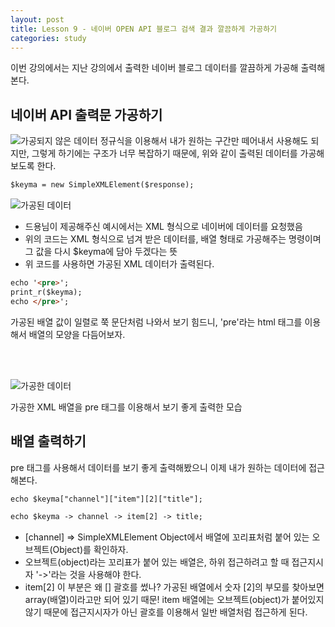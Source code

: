 ```yaml
---
layout: post
title: Lesson 9 - 네이버 OPEN API 블로그 검색 결과 깔끔하게 가공하기
categories: study
---
```


이번 강의에서는 지난 강의에서 출력한 네이버 블로그 데이터를 깔끔하게 가공해 출력해본다.


## 네이버 API 출력문 가공하기
![가공되지 않은 데이터](http://mocha.dothome.co.kr/images/9-4.png)
정규식을 이용해서 내가 원하는 구간만 떼어내서 사용해도 되지만, 그렇게 하기에는 구조가 너무 복잡하기 때문에, 위와 같이 출력된 데이터를 가공해 보도록 한다.

~~~html
$keyma = new SimpleXMLElement($response);
~~~
![가공된 데이터](http://mocha.dothome.co.kr/images/10-2.png)
* 드용님이 제공해주신 예시에서는 XML 형식으로 네이버에 데이터를 요청했음
* 위의 코드는 XML 형식으로 넘겨 받은 데이터를, 배열 형태로 가공해주는 명령이며 그 값을 다시 $keyma에 담아 두겠다는 뜻
* 위 코드를 사용하면 가공된 XML 데이터가 출력된다.

~~~html
echo '<pre>';
print_r($keyma);
echo </pre>';
~~~
가공된 배열 값이 일렬로 쭉 문단처럼 나와서 보기 힘드니, 'pre'라는 html 태그를 이용해서 배열의 모양을 다듬어보자.

<br/><br/>

![가공한 데이터](http://mocha.dothome.co.kr/images/10-4.png)

가공한 XML 배열을 pre 태그를 이용해서 보기 좋게 출력한 모습

## 배열 출력하기
pre 태그를 사용해서 데이터를 보기 좋게 출력해봤으니 이제 내가 원하는 데이터에 접근해본다.
~~~html
echo $keyma["channel"]["item"][2]["title"];
~~~
~~~html
echo $keyma -> channel -> item[2] -> title;
~~~
* [channel] => SimpleXMLElement Object에서 배열에 꼬리표처럼 붙어 있는 오브젝트(Object)를 확인하자.
* 오브젝트(object)라는 꼬리표가 붙어 있는 배열은, 하위 접근하려고 할 때 접근지시자 '->'라는 것을 사용해야 한다.
* item[2] 이 부분은 왜 [] 괄호를 썼나? 가공된 배열에서 숫자 [2]의 부모를 찾아보면 array(배열)이라고만 되어 있기 때문! item 배열에는 오브젝트(object)가 붙어있지 않기 때문에 접근지시자가 아닌 괄호를 이용해서 일반 배열처럼 접근하게 된다.